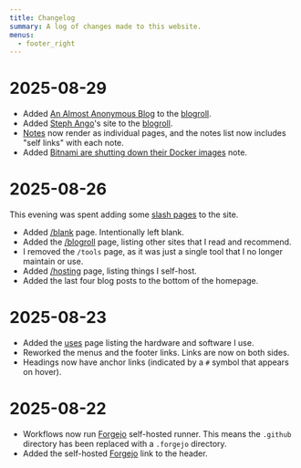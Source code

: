 ```yaml
---
title: Changelog
summary: A log of changes made to this website.
menus:
  - footer_right
---
```


# 2025-08-29

- Added [An Almost Anonymous Blog](https://lwgrs.bearblog.dev/) to the [blogroll](/blogroll).
- Added [Steph Ango](https://stephango.com/)'s site to the [blogroll](/blogroll).
- [Notes](/notes) now render as individual pages, and the notes list now includes "self links" with
  each note.
- Added [Bitnami are shutting down their Docker images](2025-08-29.md) note.

# 2025-08-26

This evening was spent adding some [slash pages](https://slashpages.net/) to the site.

- Added [/blank](/blank) page. Intentionally left blank.
- Added the [/blogroll](/blogroll) page, listing other sites that I read and recommend.
- I removed the `/tools` page, as it was just a single tool that I no longer maintain or use.
- Added [/hosting](/hosting) page, listing things I self-host.
- Added the last four blog posts to the bottom of the homepage.

[git log]: https://git.blakerain.com/BlakeRain/blakerain.com/commits/branch/main

# 2025-08-23

- Added the [uses](/uses) page listing the hardware and software I use.
- Reworked the menus and the footer links. Links are now on both sides.
- Headings now have anchor links (indicated by a `#` symbol that appears on hover).

# 2025-08-22

- Workflows now run [Forgejo](https://forgejo.org/) self-hosted runner. This means the `.github`
  directory has been replaced with a `.forgejo` directory.
- Added the self-hosted [Forgejo](https://git.blakerain.com/BlakeRain) link to the header.

